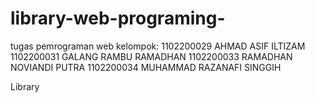 # library-web-programing-

tugas pemrograman web kelompok:
1102200029	AHMAD ASIF ILTIZAM
1102200031	GALANG RAMBU RAMADHAN
1102200033	RAMADHAN NOVIANDI PUTRA
1102200034	MUHAMMAD RAZANAFI SINGGIH

Library
